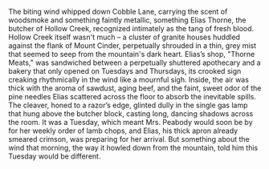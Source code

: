 The biting wind whipped down Cobble Lane, carrying the scent of woodsmoke and something faintly metallic, something Elias Thorne, the butcher of Hollow Creek, recognized intimately as the tang of fresh blood.  Hollow Creek itself wasn't much – a cluster of granite houses huddled against the flank of Mount Cinder, perpetually shrouded in a thin, grey mist that seemed to seep from the mountain's dark heart.  Elias’s shop, "Thorne Meats," was sandwiched between a perpetually shuttered apothecary and a bakery that only opened on Tuesdays and Thursdays, its crooked sign creaking rhythmically in the wind like a mournful sigh. Inside, the air was thick with the aroma of sawdust, aging beef, and the faint, sweet odor of the pine needles Elias scattered across the floor to absorb the inevitable spills.  The cleaver, honed to a razor’s edge, glinted dully in the single gas lamp that hung above the butcher block, casting long, dancing shadows across the room.  It was a Tuesday, which meant Mrs. Peabody would soon be by for her weekly order of lamb chops, and Elias, his thick apron already smeared crimson, was preparing for her arrival. But something about the wind that morning, the way it howled down from the mountain, told him this Tuesday would be different.
